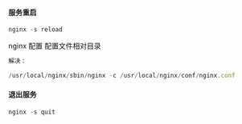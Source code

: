 #### 服务重启

```js
nginx -s reload
```



nginx 配置 配置文件相对目录

```js
解决：

/usr/local/nginx/sbin/nginx -c /usr/local/nginx/conf/nginx.conf
```



#### 退出服务

```js
nginx -s quit
```

